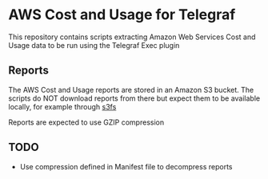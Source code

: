 # AWS Cost and Usage for Telegraf

This repository contains scripts extracting Amazon Web Services Cost and Usage data
to be run using the Telegraf Exec plugin

## Reports

The AWS Cost and Usage reports are stored in an Amazon S3 bucket.
The scripts do NOT download reports from there but expect them to be available locally,
for example through [s3fs](https://github.com/s3fs-fuse/s3fs-fuse)

Reports are expected to use GZIP compression

## TODO

- Use compression defined in Manifest file to decompress reports
